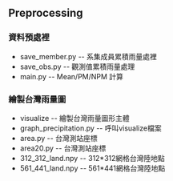 ## Preprocessing

### 資料預處裡
* save_member.py -- 系集成員累積雨量處裡
* save_obs.py -- 觀測值累積雨量處理
* main.py -- Mean/PM/NPM 計算

### 繪製台灣雨量圖
* visualize -- 繪製台灣雨量圖形主體
* graph_precipitation.py -- 呼叫visualize檔案
* area.py -- 台灣測站座標
* area20.py -- 台灣測站座標
* 312_312_land.npy -- 312*312網格台灣陸地點
* 561_441_land.npy -- 561*441網格台灣陸地點
